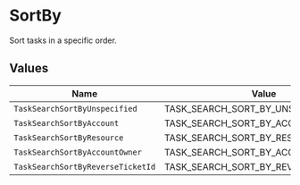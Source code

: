 # SortBy

Sort tasks in a specific order.


## Values

| Name                                  | Value                                 |
| ------------------------------------- | ------------------------------------- |
| `TaskSearchSortByUnspecified`         | TASK_SEARCH_SORT_BY_UNSPECIFIED       |
| `TaskSearchSortByAccount`             | TASK_SEARCH_SORT_BY_ACCOUNT           |
| `TaskSearchSortByResource`            | TASK_SEARCH_SORT_BY_RESOURCE          |
| `TaskSearchSortByAccountOwner`        | TASK_SEARCH_SORT_BY_ACCOUNT_OWNER     |
| `TaskSearchSortByReverseTicketId`     | TASK_SEARCH_SORT_BY_REVERSE_TICKET_ID |